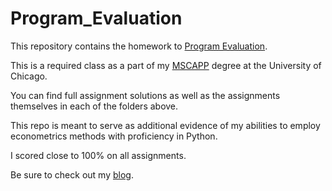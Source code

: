 # Program_Evaluation

This repository contains the homework to [Program Evaluation](https://harris.uchicago.edu/academics/programs-degrees/courses/program-evaluation).

This is a required class as a part of my [MSCAPP](https://capp.uchicago.edu/) degree at the University of Chicago.

You can find full assignment solutions as well as the assignments themselves in each of the folders above.

This repo is meant to serve as additional evidence of my abilities to employ econometrics methods with proficiency in Python.

I scored close to 100% on all assignments.

Be sure to check out my [blog](https://www.ibrahimgabr.com/blog/).
